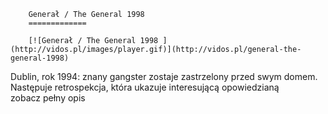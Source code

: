 
        Generał / The General 1998 
        =============
        
        [![Generał / The General 1998 ](http://vidos.pl/images/player.gif)](http://vidos.pl/general-the-general-1998)
        
        
 Dublin, rok 1994: znany gangster zostaje zastrzelony przed swym domem. Następuje retrospekcja, która ukazuje interesującą opowiedzianą zobacz pełny opis
    